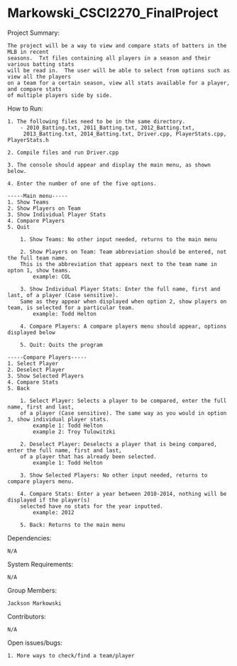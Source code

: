 # Markowski_CSCI2270_FinalProject

Project Summary:

	The project will be a way to view and compare stats of batters in the MLB in recent 
	seasons.  Txt files containing all players in a season and their various batting stats
	will be read in.  The user will be able to select from options such as view all the players
	on a team for a certain season, view all stats available for a player, and compare stats
	of multiple players side by side.


How to Run:

	1. The following files need to be in the same directory.
		- 2010_Batting.txt, 2011_Batting.txt, 2012_Batting.txt,
		 2013_Batting.txt, 2014_Batting.txt, Driver.cpp, PlayerStats.cpp, PlayerStats.h

	2. Compile files and run Driver.cpp

	3. The console should appear and display the main menu, as shown below.

	4. Enter the number of one of the five options.

	-----Main menu-----
	1. Show Teams
	2. Show Players on Team
	3. Show Individual Player Stats
	4. Compare Players
	5. Quit

		1. Show Teams: No other input needed, returns to the main menu

		2. Show Players on Team: Team abbreviation should be entered, not the full team name.
		This is the abbreviation that appears next to the team name in opton 1, show teams.
			example: COL

		3. Show Individual Player Stats: Enter the full name, first and last, of a player (Case sensitive).
		Same as they appear when displayed when option 2, show players on team, is selected for a particular team.
			example: Todd Helton

		4. Compare Players: A compare players menu should appear, options displayed below

		5. Quit: Quits the program
	
	-----Compare Players-----
	1. Select Player
	2. Deselect Player
	3. Show Selected Players
	4. Compare Stats
	5. Back

		1. Select Player: Selects a player to be compared, enter the full name, first and last,
		of a player (Case sensitive). The same way as you would in option 3, show individual player stats.
			example 1: Todd Helton
			example 2: Troy Tulowitzki

		2. Deselect Player: Deselects a player that is being compared, enter the full name, first and last,
		of a player that has already been selected.
			example 1: Todd Helton

		3. Show Selected Players: No other input needed, returns to compare players menu.

		4. Compare Stats: Enter a year between 2010-2014, nothing will be displayed if the player(s)
		selected have no stats for the year inputted.
			example: 2012

		5. Back: Returns to the main menu


Dependencies:

	N/A

System Requirements: 

	N/A

Group	Members: 

	Jackson Markowski

Contributors: 

	N/A

Open issues/bugs: 

	1. More ways to check/find a team/player
